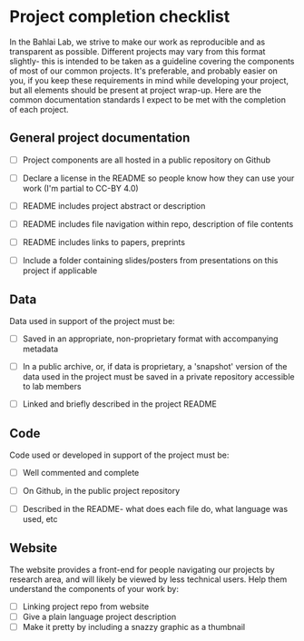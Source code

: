 
# Project completion checklist

In the Bahlai Lab, we strive to make our work as reproducible and as transparent as possible. Different projects may vary from this format slightly- this is intended to be taken as a guideline covering the components of most of our common projects. It's preferable, and probably easier on you, if you keep these requirements in mind while developing your project, but all elements should be present at project wrap-up. Here are the common documentation standards I expect to be met with the completion of each project.

## General project documentation

- [ ] Project components are all hosted in a public repository on Github
- [ ] Declare a license in the README so people know how they can use your work (I'm partial to CC-BY 4.0)
- [ ] README includes project abstract or description
- [ ] README includes file navigation within repo, description of file contents
- [ ] README includes links to papers, preprints
- [ ] Include a folder containing slides/posters from presentations on this project if applicable



## Data
Data used in support of the project must be:
- [ ]  Saved in an appropriate, non-proprietary format with accompanying metadata
- [ ]  In a public archive, or, if data is proprietary, a 'snapshot' version of the data used in the project must be saved in a private repository accessible to lab members
- [ ]  Linked  and briefly described in the project README


## Code
Code used or developed in support of the project must be:
- [ ] Well commented and complete
- [ ] On Github, in the public project repository
- [ ] Described in the README- what does each file do, what language was used, etc


## Website
The website provides a front-end for people navigating our projects by research area, and will likely be viewed by less technical users. Help them understand the components of your work by:
- [ ] Linking project repo from website
- [ ] Give a plain language project description
- [ ] Make it pretty by including a snazzy graphic as a thumbnail
